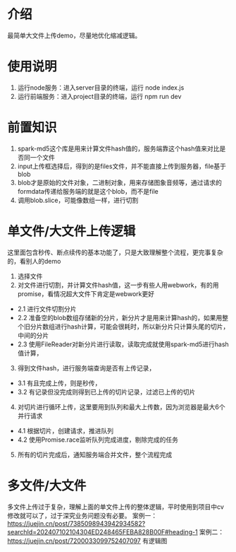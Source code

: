 # 介绍
最简单大文件上传demo，尽量地优化缩减逻辑。

# 使用说明
1. 运行node服务：进入server目录的终端，运行 node index.js
2. 运行前端服务：进入project目录的终端，运行 npm run dev

# 前置知识
1. spark-md5这个库是用来计算文件hash值的，服务端靠这个hash值来对比是否同一个文件
2. input上传框选择后，得到的是files文件，并不能直接上传到服务器，file基于blob
3. blob才是原始的文件对象，二进制对象，用来存储图象音频等，通过请求的formdata传递给服务端的就是这个blob，而不是file
4. 调用blob.slice，可能像数组一样，进行切割

# 单文件/大文件上传逻辑
这里面包含秒传、断点续传的基本功能了，只是大致理解整个流程，更完事复杂的，看别人的demo

1. 选择文件
2. 对文件进行切割，并计算文件hash值，这一步有些人用webwork，有的用promise，看情况超大文件下肯定是webwork更好
 - 2.1 进行文件切割分片
 - 2.2 准备空的blob数组存储新的分片，新分片才是用来计算hash的，如果用整个旧分片数组进行hash计算，可能会很耗时，所以新分片只计算头尾的切片，中间的分片
 - 2.3 使用FileReader对新分片进行读取，读取完成就使用spark-md5进行hash值计算，
3. 得到文件hash，进行服务端查询是否有上传记录，
 - 3.1 有且完成上传，则是秒传，
 - 3.2 有记录但没完成则得到已上传的切片记录，过滤已上传的切片
4. 对切片进行循环上传，这里要用到队列和最大上传数，因为浏览器是最大6个并行请求
 - 4.1 根据切片，创建请求，推进队列
 - 4.2 使用Promise.race监听队列完成进度，剔除完成的任务
5. 所有的切片完成后，通知服务端合并文件，整个流程完成

# 多文件/大文件
多文件上传过于复杂，理解上面的单文件上传的整体逻辑，平时使用到项目中cv修改就可以了，过于深究业务问题没有必要。
案例一： https://juejin.cn/post/7385098943942934582?searchId=202407102104304ED248465FEBA828B00F#heading-1
案例二：https://juejin.cn/post/7200033099752407097 有逻辑图